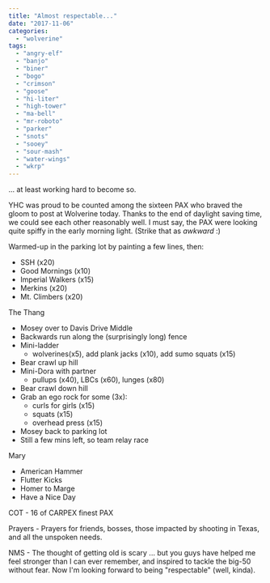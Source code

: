 ```yaml
---
title: "Almost respectable..."
date: "2017-11-06"
categories: 
  - "wolverine"
tags: 
  - "angry-elf"
  - "banjo"
  - "biner"
  - "bogo"
  - "crimson"
  - "goose"
  - "hi-liter"
  - "high-tower"
  - "ma-bell"
  - "mr-roboto"
  - "parker"
  - "snots"
  - "sooey"
  - "sour-mash"
  - "water-wings"
  - "wkrp"
---
```


... at least working hard to become so.

YHC was proud to be counted among the sixteen PAX who braved the gloom to post at Wolverine today. Thanks to the end of daylight saving time, we could see each other reasonably well. I must say, the PAX were looking quite spiffy in the early morning light. (Strike that as _awkward_ :)

Warmed-up in the parking lot by painting a few lines, then:

- SSH (x20)
- Good Mornings (x10)
- Imperial Walkers (x15)
- Merkins (x20)
- Mt. Climbers (x20)

The Thang

- Mosey over to Davis Drive Middle
- Backwards run along the (surprisingly long) fence
- Mini-ladder
    - wolverines(x5), add plank jacks (x10), add sumo squats (x15)
- Bear crawl up hill
- Mini-Dora with partner
    - pullups (x40), LBCs (x60), lunges (x80)
- Bear crawl down hill
- Grab an ego rock for some (3x):
    - curls for girls (x15)
    - squats (x15)
    - overhead press (x15)
- Mosey back to parking lot
- Still a few mins left, so team relay race

Mary

- American Hammer
- Flutter Kicks
- Homer to Marge
- Have a Nice Day

COT - 16 of CARPEX finest PAX

Prayers - Prayers for friends, bosses, those impacted by shooting in Texas, and all the unspoken needs.

NMS - The thought of getting old is scary ... but you guys have helped me feel stronger than I can ever remember, and inspired to tackle the big-50 without fear. Now I'm looking forward to being "respectable" (well, kinda).
